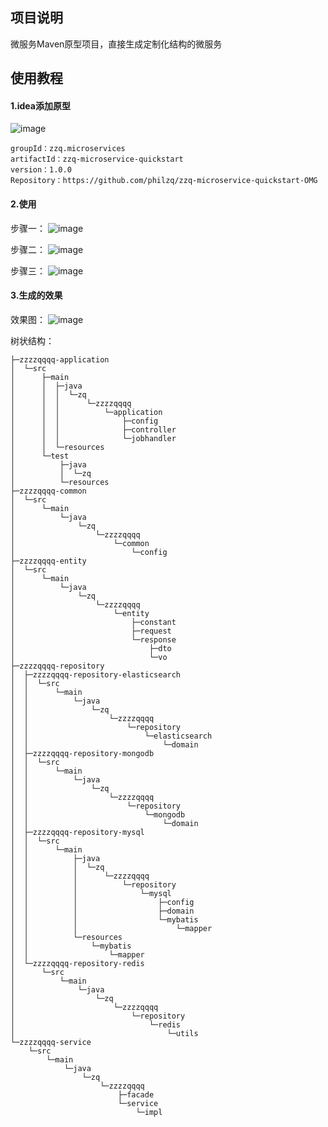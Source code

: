 ## 项目说明
微服务Maven原型项目，直接生成定制化结构的微服务

## 使用教程
#### 1.idea添加原型

![image](https://user-images.githubusercontent.com/31311041/227098571-d3b9e85e-d2d6-4811-9057-c7bf0d9db46a.png)

```
groupId：zzq.microservices
artifactId：zzq-microservice-quickstart
version：1.0.0
Repository：https://github.com/philzq/zzq-microservice-quickstart-OMG
```



#### 2.使用
步骤一：
![image](https://user-images.githubusercontent.com/31311041/227098894-8dd02afa-efcf-4547-b691-1bd51c554cb9.png)

步骤二：
![image](https://user-images.githubusercontent.com/31311041/227098898-1671f867-7cef-4386-8d0a-4a1dad91fea6.png)

步骤三：
![image](https://user-images.githubusercontent.com/31311041/227099177-47afd076-c48c-43a4-98ee-f5d0b14219ae.png)


#### 3.生成的效果

效果图：
![image](https://user-images.githubusercontent.com/31311041/227099238-e36ecfc3-9f00-4f17-8684-3578f2edcfb1.png)


树状结构：
```
├─zzzzqqqq-application
│  └─src
│      ├─main
│      │  ├─java
│      │  │  └─zq
│      │  │      └─zzzzqqqq
│      │  │          └─application
│      │  │              ├─config
│      │  │              ├─controller
│      │  │              └─jobhandler
│      │  └─resources
│      └─test
│          ├─java
│          │  └─zq
│          └─resources
├─zzzzqqqq-common
│  └─src
│      └─main
│          └─java
│              └─zq
│                  └─zzzzqqqq
│                      └─common
│                          └─config
├─zzzzqqqq-entity
│  └─src
│      └─main
│          └─java
│              └─zq
│                  └─zzzzqqqq
│                      └─entity
│                          ├─constant
│                          ├─request
│                          └─response
│                              ├─dto
│                              └─vo
├─zzzzqqqq-repository
│  ├─zzzzqqqq-repository-elasticsearch
│  │  └─src
│  │      └─main
│  │          └─java
│  │              └─zq
│  │                  └─zzzzqqqq
│  │                      └─repository
│  │                          └─elasticsearch
│  │                              └─domain
│  ├─zzzzqqqq-repository-mongodb
│  │  └─src
│  │      └─main
│  │          └─java
│  │              └─zq
│  │                  └─zzzzqqqq
│  │                      └─repository
│  │                          └─mongodb
│  │                              └─domain
│  ├─zzzzqqqq-repository-mysql
│  │  └─src
│  │      └─main
│  │          ├─java
│  │          │  └─zq
│  │          │      └─zzzzqqqq
│  │          │          └─repository
│  │          │              └─mysql
│  │          │                  ├─config
│  │          │                  ├─domain
│  │          │                  └─mybatis
│  │          │                      └─mapper
│  │          └─resources
│  │              └─mybatis
│  │                  └─mapper
│  └─zzzzqqqq-repository-redis
│      └─src
│          └─main
│              └─java
│                  └─zq
│                      └─zzzzqqqq
│                          └─repository
│                              └─redis
│                                  └─utils
└─zzzzqqqq-service
    └─src
        └─main
            └─java
                └─zq
                    └─zzzzqqqq
                        ├─facade
                        └─service
                            └─impl
```

